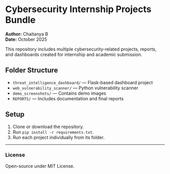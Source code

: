 # Cybersecurity Internship Projects Bundle

**Author:** Chaitanya B  
**Date:** October 2025  

This repository includes multiple cybersecurity-related projects, reports, and dashboards created for internship and academic submission.

## Folder Structure
- `threat_intelligence_dashboard/` — Flask-based dashboard project  
- `web_vulnerability_scanner/` — Python vulnerability scanner  
- `demo_screenshots/` — Contains demo images  
- `REPORTS/` — Includes documentation and final reports  

## Setup
1. Clone or download the repository.
2. Run `pip install -r requirements.txt`.
3. Run each project individually from its folder.

---

### License
Open-source under MIT License.
